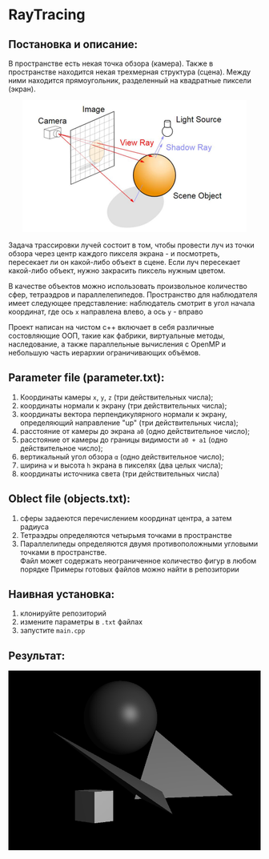 # RayTracing
## Постановка и описание:

В пространстве есть некая точка обзора (камера). Также в пространстве находится некая трехмерная структура (сцена). Между ними находится прямоугольник, разделенный на квадратные пиксели (экран).

<p align="center">
  <img src="screenshots/ray.png" alt="Ray Image">
</p>

Задача трассировки лучей состоит в том, чтобы провести луч из точки обзора через центр каждого пикселя экрана - и посмотреть, пересекает ли он какой-либо объект в сцене. Если луч пересекает какой-либо объект, нужно закрасить пиксель нужным цветом.

В качестве объектов можно использовать произвольное количество сфер, тетраэдров и параллелепипедов. Пространство для наблюдателя имеет следующее представление: наблюдатель смотрит в угол начала координат, где ось `x` направлена влево, а ось `y` - вправо

Проект написан на чистом c++ включает в себя различные состовляющие ООП, такие как фабрики, виртуальные методы, наследование, а также  параллельные вычисления с OpenMP и небольшую часть иерархии ограничивающих объёмов.

## Parameter file (parameter.txt):
1) Координаты камеры `x`, `y`, `z` (три действительных числа);
2) координаты нормали к экрану (три действительных числа);
3) координаты вектора перпендикулярного нормали к экрану, определяющий направление "up" (три действительных числа);
4) расстояние от камеры до экрана `a0` (одно действительное число);
5) расстояние от камеры до границы видимости `a0 + a1` (одно действительное число); 
6) вертикальный угол обзора `α` (одно действительное число);
7) ширина `w` и высота `h` экрана в пикселях (два целых числа);
8) координаты источника света (три действительных числа)

## Oblect file (objects.txt):
1) сферы задаеются перечислением координат центра, а затем радиуса
2) Тетраэдры определяются четырьмя точками в пространстве
3) Параллелипеды определяются двумя противоположными угловыми точками в пространстве.                                                                                                     
Файл может содержать неограниченное количество фигур в любом порядке
Примеры готовых файлов можно найти в репозитории

## Наивная установка:
1) клонируйте репозиторий
2) измените параметры в `.txt` файлах
3) запустите `main.cpp`

## Результат:

<p align="center">
  <img src="screenshots/out.png" alt="Ray Image">
</p>
